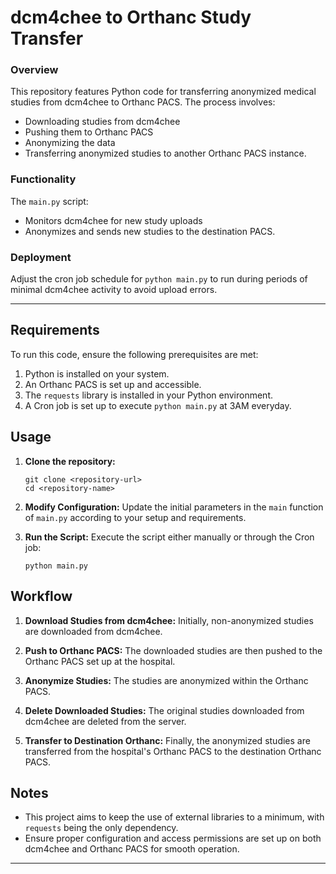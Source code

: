 # dcm4chee to Orthanc Study Transfer

### Overview
This repository features Python code for transferring anonymized medical studies from dcm4chee to Orthanc PACS. The process involves:
- Downloading studies from dcm4chee
- Pushing them to Orthanc PACS
- Anonymizing the data
- Transferring anonymized studies to another Orthanc PACS instance.

### Functionality
The `main.py` script:
- Monitors dcm4chee for new study uploads
- Anonymizes and sends new studies to the destination PACS.

### Deployment

Adjust the cron job schedule for `python main.py` to run during periods of minimal dcm4chee activity to avoid upload errors.


---
## Requirements
To run this code, ensure the following prerequisites are met:
1. Python is installed on your system.
2. An Orthanc PACS is set up and accessible.
3. The `requests` library is installed in your Python environment.
4. A Cron job is set up to execute `python main.py` at 3AM everyday.

## Usage
1. **Clone the repository:**
   ```
   git clone <repository-url>
   cd <repository-name>
   ```
   
2. **Modify Configuration:**
   Update the initial parameters in the `main` function of `main.py` according to your setup and requirements.

3. **Run the Script:**
   Execute the script either manually or through the Cron job:
   ```
   python main.py
   ```

## Workflow
1. **Download Studies from dcm4chee:** Initially, non-anonymized studies are downloaded from dcm4chee.
   
2. **Push to Orthanc PACS:** The downloaded studies are then pushed to the Orthanc PACS set up at the hospital.

3. **Anonymize Studies:** The studies are anonymized within the Orthanc PACS.

4. **Delete Downloaded Studies:** The original studies downloaded from dcm4chee are deleted from the server.

5. **Transfer to Destination Orthanc:** Finally, the anonymized studies are transferred from the hospital's Orthanc PACS to the destination Orthanc PACS.

## Notes
- This project aims to keep the use of external libraries to a minimum, with `requests` being the only dependency.
- Ensure proper configuration and access permissions are set up on both dcm4chee and Orthanc PACS for smooth operation.

---
